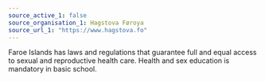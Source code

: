 ```yaml
---
source_active_1: false
source_organisation_1: Hagstova Føroya
source_url_1: "https://www.hagstova.fo"
---
```

Faroe Islands has laws and regulations that guarantee full and equal access to sexual and reproductive health care. Health and sex education is mandatory in basic school.
